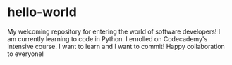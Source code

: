 # hello-world
My welcoming repository for entering the world of software developers!
I am currently learning to code in Python. I enrolled on Codecademy's intensive course.
I want to learn and I want to commit!
Happy collaboration to everyone!
